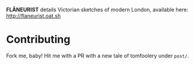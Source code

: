 **FLÂNEURIST** details Victorian sketches of modern London, available here: http://flaneurist.oat.sh

# Contributing

Fork me, baby! Hit me with a PR with a new tale of tomfoolery under `post/`.
